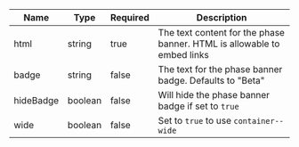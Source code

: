 | Name      | Type    | Required | Description                                                             |
| --------- | ------- | -------- | ----------------------------------------------------------------------- |
| html      | string  | true     | The text content for the phase banner. HTML is allowable to embed links |
| badge     | string  | false    | The text for the phase banner badge. Defaults to "Beta"                 |
| hideBadge | boolean | false    | Will hide the phase banner badge if set to `true`                       |
| wide      | boolean | false    | Set to `true` to use `container--wide`                                  |
